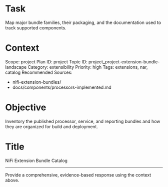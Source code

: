 # Task
Map major bundle families, their packaging, and the documentation used to track supported components.

# Context
Scope: project
Plan ID: project
Topic ID: project_project-extension-bundle-landscape
Category: extensibility
Priority: high
Tags: extensions, nar, catalog
Recommended Sources:
- nifi-extension-bundles/
- docs/components/processors-implemented.md

# Objective
Inventory the published processor, service, and reporting bundles and how they are organized for build and deployment.

# Title
NiFi Extension Bundle Catalog

---

Provide a comprehensive, evidence-based response using the context above.
